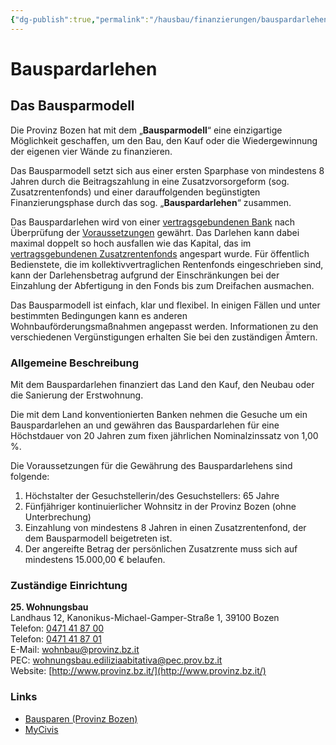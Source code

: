 ```yaml
---
{"dg-publish":true,"permalink":"/hausbau/finanzierungen/bauspardarlehen/"}
---
```


# Bauspardarlehen

## Das Bausparmodell

Die Provinz Bozen hat mit dem „**Bausparmodell**“ eine einzigartige Möglichkeit geschaffen, um den Bau, den Kauf oder die Wiedergewinnung der eigenen vier Wände zu finanzieren.

Das Bausparmodell setzt sich aus einer ersten Sparphase von mindestens 8 Jahren durch die Beitragszahlung in eine Zusatzvorsorgeform (sog. Zusatzrentenfonds) und einer darauffolgenden begünstigten Finanzierungsphase durch das sog. „**Bauspardarlehen**“ zusammen.

Das Bauspardarlehen wird von einer [vertragsgebundenen Bank](https://www.pensplan.com/de/bausparen/die-partner.asp) nach Überprüfung der [Voraussetzungen](https://www.pensplan.com/de/bausparen/die-voraussetzungen.asp) gewährt. Das Darlehen kann dabei maximal doppelt so hoch ausfallen wie das Kapital, das im [vertragsgebundenen Zusatzrentenfonds](https://www.pensplan.com/de/bausparen/die-partner.asp) angespart wurde. Für öffentlich Bedienstete, die im kollektivvertraglichen Rentenfonds eingeschrieben sind, kann der Darlehensbetrag aufgrund der Einschränkungen bei der Einzahlung der Abfertigung in den Fonds bis zum Dreifachen ausmachen.

Das Bausparmodell ist einfach, klar und flexibel. In einigen Fällen und unter bestimmten Bedingungen kann es anderen Wohnbauförderungsmaßnahmen angepasst werden. Informationen zu den verschiedenen Vergünstigungen erhalten Sie bei den zuständigen Ämtern.

### Allgemeine Beschreibung
Mit dem Bauspardarlehen finanziert das Land den Kauf, den Neubau oder die Sanierung der Erstwohnung.

Die mit dem Land konventionierten Banken nehmen die Gesuche um ein Bauspardarlehen an und gewähren das Bauspardarlehen für eine Höchstdauer von 20 Jahren zum fixen jährlichen Nominalzinssatz von 1,00 %.

Die Voraussetzungen für die Gewährung des Bauspardarlehens sind folgende:

1.  Höchstalter der Gesuchstellerin/des Gesuchstellers: 65 Jahre
2.  Fünfjähriger kontinuierlicher Wohnsitz in der Provinz Bozen (ohne Unterbrechung)
3.  Einzahlung von mindestens 8 Jahren in einen Zusatzrentenfond, der dem Bausparmodell beigetreten ist.
4.  Der angereifte Betrag der persönlichen Zusatzrente muss sich auf mindestens 15.000,00 € belaufen.

### Zuständige Einrichtung

**25. Wohnungsbau**  
Landhaus 12, Kanonikus-Michael-Gamper-Straße 1, 39100 Bozen  
Telefon: [0471 41 87 00](tel:0471418700)  
Telefon: [0471 41 87 01](tel:0471418701)  
E-Mail: [wohnbau@provinz.bz.it](mailto:wohnbau@provinz.bz.it)  
PEC: [wohnungsbau.ediliziaabitativa@pec.prov.bz.it](mailto:wohnungsbau.ediliziaabitativa@pec.prov.bz.it)  
Website: [http://www.provinz.bz.it/](http://www.provinz.bz.it/)

### Links
- [Bausparen (Provinz Bozen)](https://www.pensplan.com/de/bausparen.asp)
- [MyCivis](https://civis.bz.it/de/dienste/dienst.html?id=1035244)